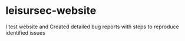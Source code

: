 # leisursec-website
I test website and Created detailed bug reports with steps to reproduce identified issues
